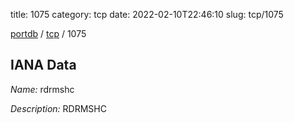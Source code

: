 title: 1075
category: tcp
date: 2022-02-10T22:46:10
slug: tcp/1075

[portdb](/) / [tcp](/category/tcp.html) / 1075


## IANA Data

_Name:_ rdrmshc

_Description:_ RDRMSHC

